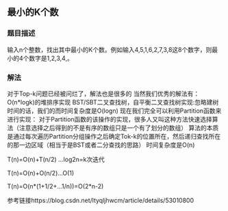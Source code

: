 ## 最小的K个数
### 题目描述

输入n个整数，找出其中最小的K个数。例如输入4,5,1,6,2,7,3,8这8个数字，则最小的4个数字是1,2,3,4,。
### 解法

对于Top-k问题已经被问烂了，解法也是很多的
当然我们优秀的解法有：
O(n*logk)的堆排序实现
BST/SBT二叉查找树，自平衡二叉查找树实现:忽略建树时间的话，我们的而时间复杂度是O(logn)
现在我们完全可以利用Partition函数来进行实现：
对于Partition函数的该操作的实现，很多人又叫这种方法快速选择算法（注意选择之后得到的不是有序的数组只是一个有了划分的数组）
算法的本质是通过每次遍历Partition分组操作之后确定Tok-k的位置所在，然后递归查找所在的那一边区域（相当于是BST或者二分查找的思路）
时间复杂度是O(n)

T(n)=O(n)+T(n/2)
...log2n=k次迭代

T(n)=O(n)+O(n/2)...O(1)

T(n)=O(n*(1+1/2+...1/n))=O(2*n-2)

参考链接https://blog.csdn.net/ltyqljhwcm/article/details/53010800
